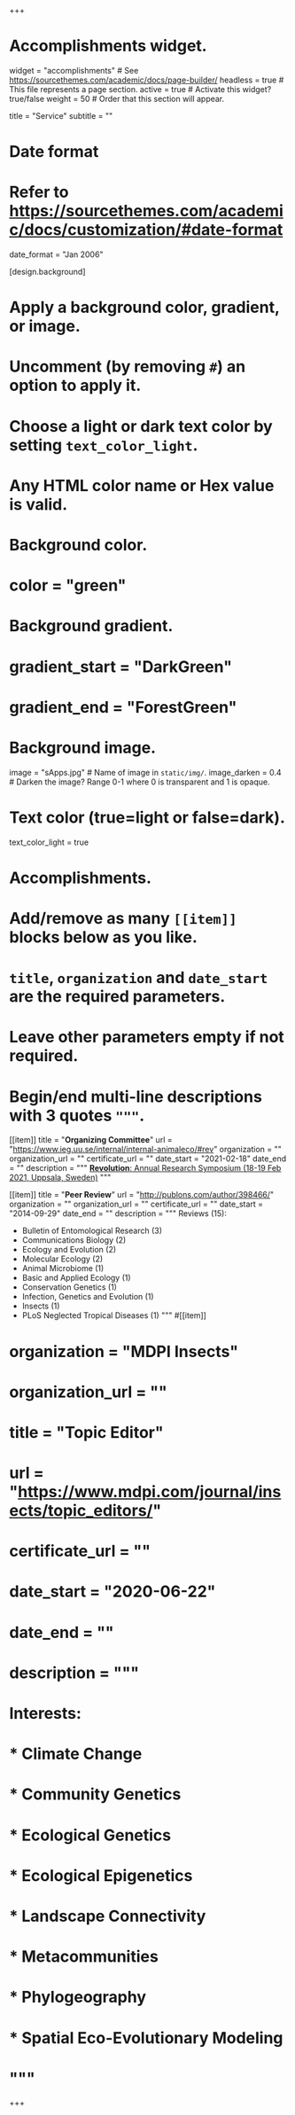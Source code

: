 +++
# Accomplishments widget.
widget = "accomplishments"  # See https://sourcethemes.com/academic/docs/page-builder/
headless = true  # This file represents a page section.
active = true  # Activate this widget? true/false
weight = 50  # Order that this section will appear.

title = "Service"
subtitle = ""

# Date format
#   Refer to https://sourcethemes.com/academic/docs/customization/#date-format
date_format = "Jan 2006"

[design.background]
  # Apply a background color, gradient, or image.
  #   Uncomment (by removing `#`) an option to apply it.
  #   Choose a light or dark text color by setting `text_color_light`.
  #   Any HTML color name or Hex value is valid.

  # Background color.
  # color = "green"
  
  # Background gradient.
  # gradient_start = "DarkGreen"
  # gradient_end = "ForestGreen"
  
  # Background image.
   image = "sApps.jpg"  # Name of image in `static/img/`.
   image_darken = 0.4  # Darken the image? Range 0-1 where 0 is transparent and 1 is opaque.

  # Text color (true=light or false=dark).
   text_color_light = true  
  
# Accomplishments.
#   Add/remove as many `[[item]]` blocks below as you like.
#   `title`, `organization` and `date_start` are the required parameters.
#   Leave other parameters empty if not required.
#   Begin/end multi-line descriptions with 3 quotes `"""`.

[[item]]
  title = "**Organizing Committee**"
  url = "https://www.ieg.uu.se/internal/internal-animaleco/#rev"
  organization = ""
  organization_url = ""
  certificate_url = ""
  date_start = "2021-02-18"
  date_end = ""
  description = """
  [**Revolution**: Annual Research Symposium (18-19 Feb 2021, Uppsala, Sweden)](files/Revolution_2021_Schedule.pdf)
  """


[[item]]
  title = "**Peer Review**"
  url = "http://publons.com/author/398466/"
  organization = ""
  organization_url = ""
  certificate_url = ""
  date_start = "2014-09-29"
  date_end = ""
  description = """
  Reviews (15):
  
  * Bulletin of Entomological Research (3)  
  * Communications Biology (2)  
  * Ecology and Evolution (2)  
  * Molecular Ecology (2)  
  * Animal Microbiome (1)  
  * Basic and Applied Ecology (1)
  * Conservation Genetics (1)
  * Infection, Genetics and Evolution (1)  
  * Insects (1)  
  * PLoS Neglected Tropical Diseases (1)
  """
#[[item]]
#  organization = "MDPI Insects"
#  organization_url = ""
#  title = "Topic Editor"
#  url = "https://www.mdpi.com/journal/insects/topic_editors/"
#  certificate_url = ""
#  date_start = "2020-06-22"
#  date_end = ""
#  description = """
#  Interests:
#  
#  * Climate Change
#  * Community Genetics
#  * Ecological Genetics
#  * Ecological Epigenetics
#  * Landscape Connectivity
#  * Metacommunities
#  * Phylogeography
#  * Spatial Eco-Evolutionary Modeling
#  """

+++
